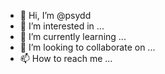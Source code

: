 - 👋 Hi, I’m @psydd
- 👀 I’m interested in ...
- 🌱 I’m currently learning ...
- 💞️ I’m looking to collaborate on ...
- 📫 How to reach me ...

<!---
psydd/psydd is a ✨ special ✨ repository because its `README.md` (this file) appears on your GitHub profile.
You can click the Preview link to take a look at your changes.
--->
